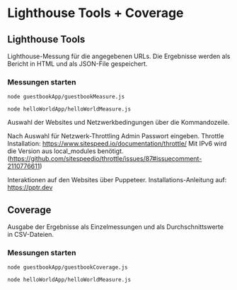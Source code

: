 # Lighthouse Tools + Coverage



## Lighthouse Tools

Lighthouse-Messung für die angegebenen URLs. Die Ergebnisse werden als Bericht in HTML und als JSON-File gespeichert.

### Messungen starten

```shell
node guestbookApp/guestbookMeasure.js
```

```shell
node helloWorldApp/helloWorldMeasure.js
```


Auswahl der Websites und Netzwerkbedingungen über die Kommandozeile.

Nach Auswahl für Netzwerk-Throttling Admin Passwort eingeben.
Throttle Installation: https://www.sitespeed.io/documentation/throttle/
Mit IPv6 wird die Version aus local_modules benötigt. (https://github.com/sitespeedio/throttle/issues/87#issuecomment-2110776611)

Interaktionen auf den Websites über Puppeteer.
Installations-Anleitung auf: https://pptr.dev

## Coverage

Ausgabe der Ergebnisse als Einzelmessungen und als Durchschnittswerte in CSV-Dateien.

### Messungen starten

```shell
node guestbookApp/guestbookCoverage.js
```

```shell
node helloWorldApp/helloWorldMeasure.js
```
